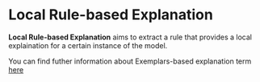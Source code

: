 # Local Rule-based Explanation

**Local Rule-based Explanation** aims to extract a rule that provides a local explaination for a certain instance of the model.

You can find futher information about Exemplars-based explanation term [here](../../Transparency/lore.md)
